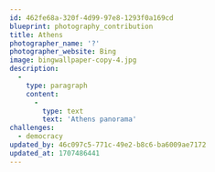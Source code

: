 ```yaml
---
id: 462fe68a-320f-4d99-97e8-1293f0a169cd
blueprint: photography_contribution
title: Athens
photographer_name: '?'
photographer_website: Bing
image: bingwallpaper-copy-4.jpg
description:
  -
    type: paragraph
    content:
      -
        type: text
        text: 'Athens panorama'
challenges:
  - democracy
updated_by: 46c097c5-771c-49e2-b8c6-ba6009ae7172
updated_at: 1707486441
---
```

